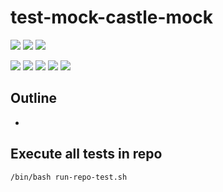 # test-mock-castle-mock

![](https://img.shields.io/badge/language-xxx-blue)
![](https://img.shields.io/badge/technology-xxx,%20xxx-blue)
![](https://img.shields.io/badge/development%20year-2021-orange)

![](https://img.shields.io/github/languages/top/shijiansu/test-mock-castle-mock)
![](https://img.shields.io/github/languages/count/shijiansu/test-mock-castle-mock)
![](https://img.shields.io/github/languages/code-size/shijiansu/test-mock-castle-mock)
![](https://img.shields.io/github/repo-size/shijiansu/test-mock-castle-mock)
![](https://img.shields.io/github/last-commit/shijiansu/test-mock-castle-mock?color=red)

## Outline

- 

## Execute all tests in repo

`/bin/bash run-repo-test.sh`
